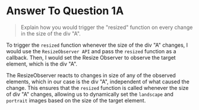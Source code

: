 # Answer To Question 1A
>  Explain how you would trigger the "resized" function on every change in the size of the div "A".


To trigger the `resized` function whenever the size of the div "A" changes, I would use the `ResizeObserver API` and pass the `resized` function as a callback. Then, I would set the Resize Observer to observe the target element, which is the div "A".

The ResizeObserver reacts to changes in size of any of the observed elements, which in our case is the div "A", independent of what caused the change. This ensures that the `resized` function is called whenever the size of div "A" changes, allowing us to dynamically set the `landscape` and `portrait` images based on the size of the target element.